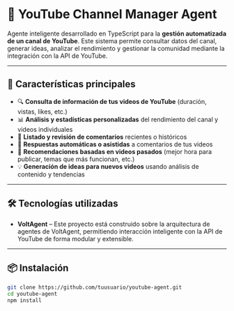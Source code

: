 # 🤖 YouTube Channel Manager Agent

Agente inteligente desarrollado en TypeScript para la **gestión automatizada de un canal de YouTube**. Este sistema permite consultar datos del canal, generar ideas, analizar el rendimiento y gestionar la comunidad mediante la integración con la API de YouTube.

---

## 🚀 Características principales

- 🔍 **Consulta de información de tus videos de YouTube** (duración, vistas, likes, etc.)
- 📊 **Análisis y estadísticas personalizadas** del rendimiento del canal y videos individuales
- 💬 **Listado y revisión de comentarios** recientes o históricos
- 🤖 **Respuestas automáticas o asistidas** a comentarios de tus videos
- 🧠 **Recomendaciones basadas en videos pasados** (mejor hora para publicar, temas que más funcionan, etc.)
- 💡 **Generación de ideas para nuevos videos** usando análisis de contenido y tendencias

---

## 🛠️ Tecnologías utilizadas

- **VoltAgent** – Este proyecto está construido sobre la arquitectura de agentes de VoltAgent, permitiendo interacción inteligente con la API de YouTube de forma modular y extensible.

---

## 📦 Instalación

```bash
git clone https://github.com/tuusuario/youtube-agent.git
cd youtube-agent
npm install
